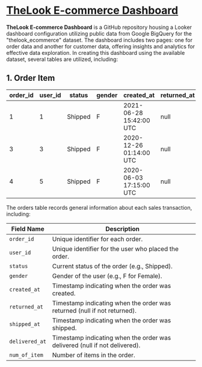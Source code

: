 # [TheLook E-commerce Dashboard](https://lookerstudio.google.com/reporting/4f400ea8-3920-47c1-a437-b47fae012e71)

<b>TheLook E-commerce Dashboard</b> is a GitHub repository housing a Looker dashboard configuration utilizing public data from Google BigQuery for the "thelook_ecommerce" dataset. The dashboard includes two pages: one for order data and another for customer data, offering insights and analytics for effective data exploration. In creating this dashboard using the available dataset, several tables are utilized, including:

## **1. Order Item**

<div align="center">
  
| order_id | user_id | status  | gender | created_at               | returned_at | shipped_at               | delivered_at | num_of_item |
|----------|---------|---------|--------|--------------------------|-------------|--------------------------|--------------|-------------|
| 1        | 1       | Shipped | F      | 2021-06-28 15:42:00 UTC | null        | 2021-06-30 08:38:00 UTC | null         | 1           |
| 3        | 3       | Shipped | F      | 2020-12-26 01:14:00 UTC | null        | 2020-12-28 12:04:00 UTC | null         | 1           |
| 4        | 5       | Shipped | F      | 2020-06-03 17:15:00 UTC | null        | 2020-06-04 07:46:00 UTC | null         | 2           |

</div>

The orders table records general information about each sales transaction, including:

<div align="center">
  
| Field Name    | Description                                             |
| -------------- | --------------------------------------------------------|
| `order_id`       | Unique identifier for each order.                      |
| `user_id`        | Unique identifier for the user who placed the order.  |
| `status`         | Current status of the order (e.g., Shipped).          |
| `gender`         | Gender of the user (e.g., F for Female).              |
| `created_at`     | Timestamp indicating when the order was created.     |
| `returned_at`    | Timestamp indicating when the order was returned (null if not returned). |
| `shipped_at`     | Timestamp indicating when the order was shipped.     |
| `delivered_at`   | Timestamp indicating when the order was delivered (null if not delivered). |
| `num_of_item`    | Number of items in the order.                         |

</div>
